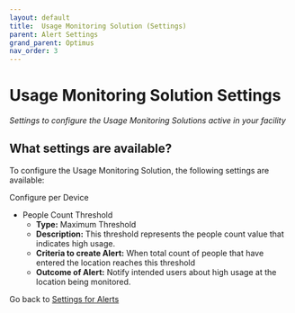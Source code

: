 ```yaml
---
layout: default
title:  Usage Monitoring Solution (Settings)
parent: Alert Settings
grand_parent: Optimus
nav_order: 3
---
```


# Usage Monitoring Solution Settings
*Settings to configure the Usage Monitoring Solutions active in your facility*

## What settings are available?
To configure the Usage Monitoring Solution, the following settings are available:

Configure per Device 
- People Count Threshold
    - **Type:** Maximum Threshold
    - **Description:** This threshold represents the people count value that indicates high usage.  
    - **Criteria to create Alert:** When total count of people that have entered the location reaches this threshold
    - **Outcome of Alert:** Notify intended users about high usage at the location being monitored.

Go back to [Settings for Alerts](/vcs_settings.html)